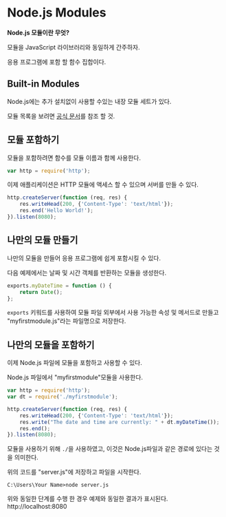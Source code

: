 # Node.js Modules
**Node.js 모듈이란 무엇?**

모듈을 JavaScript 라이브러리와 동일하게 간주하자.

응용 프로그램에 포함 할 함수 집합이다.

## Built-in Modules
Node.js에는 추가 설치없이 사용할 수있는 내장 모듈 세트가 있다.

모듈 목록을 보려면 <a href="https://nodejs.org/api/" target="_blank">공식 문서</a>를 참조 할 것.

## 모듈 포함하기
모듈을 포함하려면 함수를 모듈 이름과 함께 사용한다.
```js
var http = require('http');
```

이제 애플리케이션은 HTTP 모듈에 액세스 할 수 있으며 서버를 만들 수 있다.
```js
http.createServer(function (req, res) {
	res.writeHead(200, {'Content-Type': 'text/html'});
	res.end('Hello World!');
}).listen(8080);
```

## 나만의 모듈 만들기
나만의 모듈을 만들어 응용 프로그램에 쉽게 포함시킬 수 있다.

다음 예제에서는 날짜 및 시간 객체를 반환하는 모듈을 생성한다.
```js
exports.myDateTime = function () {
	return Date();
};
```
`exports` 키워드를 사용하여 모듈 파일 외부에서 사용 가능한 속성 및 메서드로 만들고 "myfirstmodule.js"라는 파일명으로 저장한다.

## 나만의 모듈을 포함하기
이제 Node.js 파일에 모듈을 포함하고 사용할 수 있다.

Node.js 파일에서 "myfirstmodule"모듈을 사용한다.
```js
var http = require('http');
var dt = require('./myfirstmodule');

http.createServer(function (req, res) {
	res.writeHead(200, {'Content-Type': 'text/html'});
	res.write("The date and time are currently: " + dt.myDateTime());
	res.end();
}).listen(8080);
```
모듈을 사용하기 위해 `./`을 사용하였고, 이것은 Node.js파일과 같은 경로에 있다는 것을 의미한다.

위의 코드를 "server.js"에 저장하고 파일을 시작한다.

```
C:\Users\Your Name>node server.js
```

위와 동일한 단계를 수행 한 경우 예제와 동일한 결과가 표시된다. http://localhost:8080